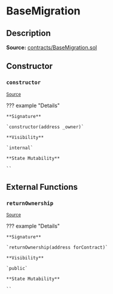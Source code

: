 # BaseMigration

## Description

**Source:** [contracts/BaseMigration.sol](https://github.com/Synthetixio/synthetix/tree/v2.84.1-alpha/contracts/BaseMigration.sol)

## Constructor

### `constructor`

<sub>[Source](https://github.com/Synthetixio/synthetix/tree/v2.84.1-alpha/contracts/BaseMigration.sol#L6)</sub>

??? example "Details"

    **Signature**

    `constructor(address _owner)`

    **Visibility**

    `internal`

    **State Mutability**

    ``

## External Functions

### `returnOwnership`

<sub>[Source](https://github.com/Synthetixio/synthetix/tree/v2.84.1-alpha/contracts/BaseMigration.sol#L9)</sub>

??? example "Details"

    **Signature**

    `returnOwnership(address forContract)`

    **Visibility**

    `public`

    **State Mutability**

    ``
